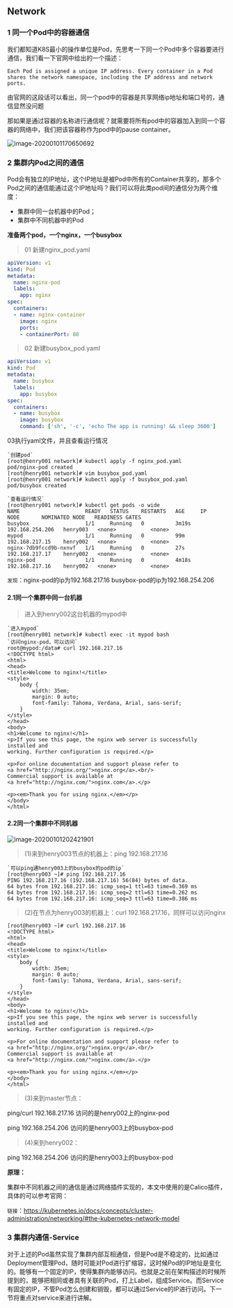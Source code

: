 ## Network

### 1 同一个Pod中的容器通信

我们都知道K8S最小的操作单位是Pod，先思考一下同一个Pod中多个容器要进行通信，我们看一下官网中给出的一个描述：

```
Each Pod is assigned a unique IP address. Every container in a Pod shares the network namespace, including the IP address and network ports. 
```

由官网的这段话可以看出，同一个pod中的容器是共享网络ip地址和端口号的，通信显然没问题

那如果是通过容器的名称进行通信呢？就需要将所有pod中的容器加入到同一个容器的网络中，我们把该容器称作为pod中的pause container。

![image-20200101170650692](C:\Users\Administrator\AppData\Roaming\Typora\typora-user-images\image-20200101170650692.png)



### 2 集群内Pod之间的通信

Pod会有独立的IP地址，这个IP地址是被Pod中所有的Container共享的，那多个Pod之间的通信能通过这个IP地址吗？我们可以将此类pod间的通信分为两个维度：

* 集群中同一台机器中的Pod；
* 集群中不同机器中的Pod

**准备两个pod，一个nginx，一个busybox**

> 01 新建nginx_pod.yaml

```yaml
apiVersion: v1
kind: Pod
metadata:
  name: nginx-pod
  labels:
    app: nginx
spec:
  containers:
  - name: nginx-container
    image: nginx
    ports:
    - containerPort: 80
```



> 02 新建busybox_pod.yaml

```yaml
apiVersion: v1
kind: Pod
metadata:
  name: busybox
  labels:
    app: busybox
spec:
  containers:
  - name: busybox
    image: busybox
    command: ['sh', '-c', 'echo The app is running! && sleep 3600']
```



03执行yaml文件，并且查看运行情况

```shell
`创建pod`
[root@henry001 network]# kubectl apply -f nginx_pod.yaml
pod/nginx-pod created
[root@henry001 network]# vim busybox_pod.yaml 
[root@henry001 network]# kubectl apply -f busybox_pod.yaml 
pod/busybox created

`查看运行情况`
[root@henry001 network]# kubectl get pods -o wide
NAME                     READY   STATUS    RESTARTS   AGE     IP                NODE       NOMINATED NODE   READINESS GATES
busybox                  1/1     Running   0          3m19s   192.168.254.206   henry003   <none>           <none>
mypod                    1/1     Running   0          99m     192.168.217.15    henry002   <none>           <none>
nginx-7db9fccd9b-nxnvf   1/1     Running   0          27s     192.168.217.17    henry002   <none>           <none>
nginx-pod                1/1     Running   0          4m18s   192.168.217.16    henry002   <none>           <none>

```

`发现`：nginx-pod的ip为192.168.217.16     busybox-pod的ip为192.168.254.206

#### 2.1同一个集群中同一台机器

> 进入到henry002这台机器的mypod中

```shell
`进入mypod`
[root@henry001 network]# kubectl exec -it mypod bash
`访问nginx-pod，可以访问`
root@mypod:/data# curl 192.168.217.16
<!DOCTYPE html>
<html>
<head>
<title>Welcome to nginx!</title>
<style>
    body {
        width: 35em;
        margin: 0 auto;
        font-family: Tahoma, Verdana, Arial, sans-serif;
    }
</style>
</head>
<body>
<h1>Welcome to nginx!</h1>
<p>If you see this page, the nginx web server is successfully installed and
working. Further configuration is required.</p>

<p>For online documentation and support please refer to
<a href="http://nginx.org/">nginx.org</a>.<br/>
Commercial support is available at
<a href="http://nginx.com/">nginx.com</a>.</p>

<p><em>Thank you for using nginx.</em></p>
</body>
</html>
```



#### 2.2同一个集群中不同机器

![image-20200101202421901](C:\Users\Administrator\AppData\Roaming\Typora\typora-user-images\image-20200101202421901.png)

> (1)来到henry003节点的机器上：ping 192.168.217.16

```shell
`可以ping通henry003上的busybox的pod的ip`
[root@henry003 ~]# ping 192.168.217.16
PING 192.168.217.16 (192.168.217.16) 56(84) bytes of data.
64 bytes from 192.168.217.16: icmp_seq=1 ttl=63 time=0.369 ms
64 bytes from 192.168.217.16: icmp_seq=2 ttl=63 time=0.262 ms
64 bytes from 192.168.217.16: icmp_seq=3 ttl=63 time=0.386 ms

```

> (2)在节点为henry003的机器上：curl 192.168.217.16，同样可以访问nginx

```shell
[root@henry003 ~]# curl 192.168.217.16
<!DOCTYPE html>
<html>
<head>
<title>Welcome to nginx!</title>
<style>
    body {
        width: 35em;
        margin: 0 auto;
        font-family: Tahoma, Verdana, Arial, sans-serif;
    }
</style>
</head>
<body>
<h1>Welcome to nginx!</h1>
<p>If you see this page, the nginx web server is successfully installed and
working. Further configuration is required.</p>

<p>For online documentation and support please refer to
<a href="http://nginx.org/">nginx.org</a>.<br/>
Commercial support is available at
<a href="http://nginx.com/">nginx.com</a>.</p>

<p><em>Thank you for using nginx.</em></p>
</body>
</html>

```

> (3)来到master节点：

ping/curl 192.168.217.16          访问的是henry002上的nginx-pod

ping 192.168.254.206         访问的是henry003上的busybox-pod



> (4)来到henry002：

ping 192.168.254.206         访问的是henry003上的busybox-pod



**原理：**

集群中不同机器之间的通信是通过网络插件实现的，本文中使用的是Calico插件，具体的可以参考官网：

`链接`：<https://kubernetes.io/docs/concepts/cluster-administration/networking/#the-kubernetes-network-model>

### 3 集群内通信-Service

 对于上述的Pod虽然实现了集群内部互相通信，但是Pod是不稳定的，比如通过Deployment管理Pod，随时可能对Pod进行扩缩容，这时候Pod的IP地址是变化的。能够有一个固定的IP，使得集群内能够访问。也就是之前在架构描述的时候所提到的，能够把相同或者具有关联的Pod，打上Label，组成Service。而Service有固定的IP，不管Pod怎么创建和销毁，都可以通过Service的IP进行访问。下一节将重点对service来进行讲解。